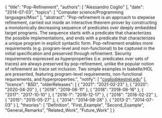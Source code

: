 {
    "title": "Pop-Refinement",
    "authors": [
        "Alessandro Coglio"
    ],
    "date": "2014-07-03",
    "topics": [
        "Computer science/Programming languages/Misc"
    ],
    "abstract": "Pop-refinement is an approach to stepwise refinement, carried out inside an interactive theorem prover by constructing a monotonically decreasing sequence of predicates over deeply embedded target programs. The sequence starts with a predicate that characterizes the possible implementations, and ends with a predicate that characterizes a unique program in explicit syntactic form. Pop-refinement enables more requirements (e.g. program-level and non-functional) to be captured in the initial specification and preserved through refinement. Security requirements expressed as hyperproperties (i.e. predicates over sets of traces) are always preserved by pop-refinement, unlike the popular notion of refinement as trace set inclusion. Two simple examples in Isabelle/HOL are presented, featuring program-level requirements, non-functional requirements, and hyperproperties.",
    "notify": [
        "coglio@kestrel.edu"
    ],
    "licence": "BSD",
    "olderReleases": [
        {
            "2021": "2021-02-23"
        },
        {
            "2020": "2020-04-20"
        },
        {
            "2019": "2019-06-11"
        },
        {
            "2018": "2018-08-16"
        },
        {
            "2017": "2017-10-10"
        },
        {
            "2016-1": "2016-12-17"
        },
        {
            "2016": "2016-02-22"
        },
        {
            "2015": "2015-05-27"
        },
        {
            "2014": "2014-08-28"
        },
        {
            "2013-2": "2014-07-03"
        }
    ],
    "theories": [
        "Definition",
        "First_Example",
        "Second_Example",
        "General_Remarks",
        "Related_Work",
        "Future_Work"
    ]
}